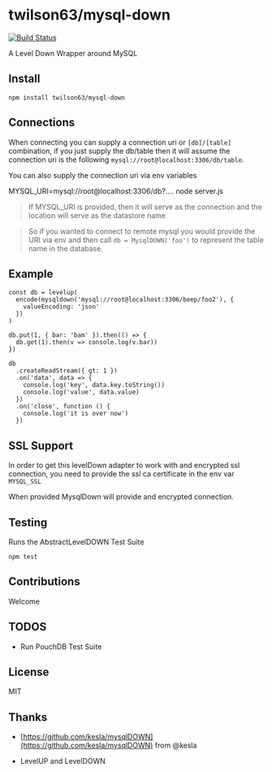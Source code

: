 # twilson63/mysql-down

[![Build Status](https://travis-ci.org/twilson63/mysql-down.svg?branch=master)](https://travis-ci.org/twilson63/mysql-down)

A Level Down Wrapper around MySQL

## Install

```
npm install twilson63/mysql-down
```

## Connections

When connecting you can supply a connection uri or `[db]/[table]` combination,
if you just supply the db/table then it will assume the connection uri is the
following `mysql://root@localhost:3306/db/table`.

You can also supply the connection uri via env variables

MYSQL_URI=mysql://root@localhost:3306/db?.... node server.js

> If MYSQL_URI is provided, then it will serve as the connection and the location
> will serve as the datastore name

> So if you wanted to connect to remote mysql you would provide the URI via env
> and then call `db = MysqlDOWN('foo')` to represent the table name in the database.

## Example

```
const db = levelup(
  encode(mysqldown('mysql://root@localhost:3306/beep/foo2'), {
    valueEncoding: 'json'
  })
)

db.put(1, { bar: 'bam' }).then(() => {
  db.get(1).then(v => console.log(v.bar))
})

db
  .createReadStream({ gt: 1 })
  .on('data', data => {
    console.log('key', data.key.toString())
    console.log('value', data.value)
  })
  .on('close', function () {
    console.log('it is over now')
  })
```

## SSL Support

In order to get this levelDown adapter to work with and encrypted ssl connection,
you need to provide the ssl ca certificate in the env var `MYSQL_SSL`

When provided MysqlDown will provide and encrypted connection.

## Testing

Runs the AbstractLevelDOWN Test Suite

```
npm test
```

## Contributions

Welcome

## TODOS

* Run PouchDB Test Suite

## License

MIT

## Thanks

* [https://github.com/kesla/mysqlDOWN](https://github.com/kesla/mysqlDOWN) from @kesla

* LevelUP and LevelDOWN
